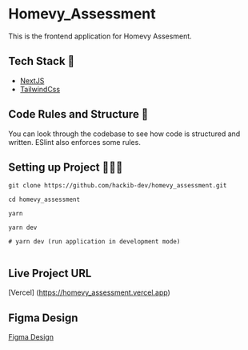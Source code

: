 # Homevy_Assessment

This is the frontend application for Homevy Assesment.

## Tech Stack 🥞

- [NextJS](https://nextjs.org/)
- [TailwindCss](https://tailwindcss.com/)

## Code Rules and Structure 📖

You can look through the codebase to see how code is structured and written. ESlint also enforces some rules.

## Setting up Project 👨🏾‍💻

```
git clone https://github.com/hackib-dev/homevy_assessment.git

cd homevy_assessment

yarn

yarn dev

# yarn dev (run application in development mode)


```

## Live Project URL

[Vercel] (https://homevy_assessment.vercel.app)

## Figma Design

[Figma Design](<https://www.figma.com/file/vTw2aaaGHreAGbtvV3rQoO/Boldo---Edgar-Allan-(Community)?node-id=48%3A377>)
